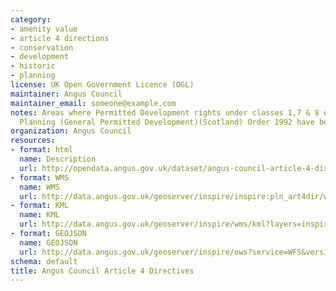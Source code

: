 ```yaml
---
category:
- amenity value
- article 4 directions
- conservation
- development
- historic
- planning
license: UK Open Government Licence (OGL)
maintainer: Angus Council
maintainer_email: someone@example.com
notes: Areas where Permitted Development rights under classes 1,7 & 8 of Town Country
  Planning (General Permitted Development)(Scotland) Order 1992 have been revoked.
organization: Angus Council
resources:
- format: html
  name: Description
  url: http://opendata.angus.gov.uk/dataset/angus-council-article-4-directives
- format: WMS
  name: WMS
  url: http://data.angus.gov.uk/geoserver/inspire/inspire:pln_art4dir/wms?service=WMS&request=GetMap
- format: KML
  name: KML
  url: http://data.angus.gov.uk/geoserver/inspire/wms/kml?layers=inspire:pln_art4dir&mode=download
- format: GEOJSON
  name: GEOJSON
  url: http://data.angus.gov.uk/geoserver/inspire/ows?service=WFS&version=1.0.0&request=GetFeature&typeName=inspire:pln_art4dir&outputFormat=application%2Fjson&srsName=EPSG:3857
schema: default
title: Angus Council Article 4 Directives
---
```

